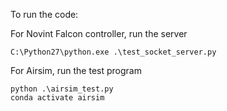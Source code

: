 To run the code:

For Novint Falcon controller, run the server

```
C:\Python27\python.exe .\test_socket_server.py
```

For Airsim, run the test program

```
python .\airsim_test.py
conda activate airsim
```